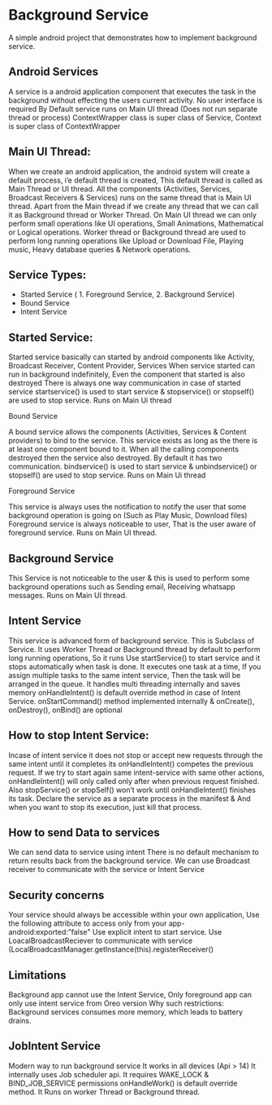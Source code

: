 # Background Service

A simple android project that demonstrates how to implement background service.


## Android Services

A service is a android application component that executes the task in the background without effecting the users current activity.
No user interface is required 
By Default service runs on Main UI thread (Does not run separate  thread or process)
ContextWrapper class is super class of Service, Context is super class of ContextWrapper

## Main UI Thread:

When we create an android application, the android system will create a default process, i’e default thread is created, This default thread is called as Main Thread or UI thread.
All the components (Activities, Services, Broadcast Receivers & Services) runs on the same thread that is Main UI thread.
Apart from the Main thread if we create any thread that we can call it as Background thread or Worker Thread.
On Main UI thread we can only perform small operations like UI operations, Small Animations, Mathematical or Logical operations.
Worker thread or Background thread are used to perform long running operations like Upload or Download File, Playing music, Heavy database queries & Network operations.   

## Service Types:

* Started Service ( 1. Foreground Service, 2. Background Service)
* Bound Service
* Intent Service

## Started Service:

Started service basically can started by android components like Activity, Broadcast  Receiver, Content Provider, Services
When service started can run in background indefinitely, Even the component that started is also destroyed
There is always one way communication in case of started service
startservice() is used to start service & stopservice() or stopself() are used to stop service.
Runs on Main Ui thread

Bound Service

A bound service allows the components (Activities, Services & Content providers) to bind to the service.
This service exists as long as the there is at least one component bound to it.
When all the calling components destroyed then the service also destroyed.
By default it has two communication.
bindservice() is used to start service & unbindservice() or stopself() are used to stop service.
Runs on Main Ui thread

Foreground Service

This service is always uses the notification to notify the user that some background operation is going on (Such as Play Music, Download files)
Foreground service is always noticeable to user, That is the user aware of foreground service.
Runs on Main UI thread.

## Background Service

This Service is not noticeable to the user & this is used to perform some background operations such as Sending email, Receiving whatsapp messages.
Runs on Main UI thread.

## Intent Service

This service is advanced form of background service.
This is Subclass of Service.
It uses Worker Thread or Background thread by default to perform long running operations, So it runs 
Use startService() to start service and it stops automatically when task is done.
It executes one task at a time, If you assign multiple tasks to the same intent service, Then the task will be arranged in the queue. It handles multi threading internally and saves memory
onHandleIntent() is default override method in case of Intent Service.
onStartCommand() method implemented internally & onCreate(), onDestroy(), onBind() are optional

## How to stop Intent Service:

Incase of intent service it does not stop or accept new requests through the same intent until it completes its onHandleIntent() competes the previous request.
If we try to start again same intent-service with same other actions, onHandleIntent() will only called only after when previous request finished.
Also stopService() or stopSelf() won’t work until onHandleIntent() finishes its task.
Declare the service as a separate process in the manifest & And when you want to stop its execution, just kill that process. 

## How to send Data to services

We can send data to service using intent
There is no default mechanism to return results back from the background service.
We can use Broadcast receiver to communicate with the service or Intent Service

## Security concerns

Your service should always be accessible within your own application, Use the following attribute to access only from your app- android:exported:”false"
Use explicit intent to start service.
Use LoacalBroadcastReciever to communicate with service (LocalBroadcastManager.getInstance(this).registerReceiver()

## Limitations

Background app cannot use the Intent Service, Only foreground app can only use intent service from Oreo version
Why such restrictions: Background services consumes more memory, which leads to battery drains. 

## JobIntent Service 

Modern way to run background service
It works in all devices (Api > 14)
It internally uses Job scheduler api.
It requires WAKE_LOCK & BIND_JOB_SERVICE permissions
onHandleWork() is default override method.
It Runs on worker Thread or Background thread.
